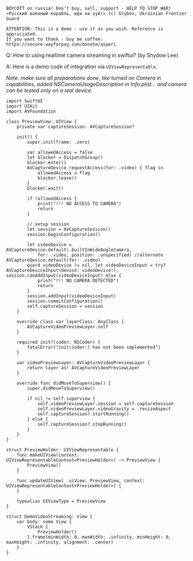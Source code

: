 ```
BOYCOTT on russia! Don't buy, sell, support - HELP TO STOP WAR!
«Русский военный корабль, иди на хуй!» (c) Grybov, Ukrainian Frontier Guard

ATTENTION: This is a demo - use it as you wish. Reference is appriciated.
If you want to thank - buy me coffee: https://secure.wayforpay.com/donate/asperi
```

Q: How to using realtime camera streaming in swiftui? (by Shydow Lee)

A: Here is a demo code of integration via `UIViewRepresentable`.

*Note: make sure all preparations done, like turned on Camera in capabilities, added NSCameraUsageDescription in Info.plist... and camera can be tested only on a real device.*


    import SwiftUI
    import UIKit
    import AVFoundation
    
    class PreviewView: UIView {
        private var captureSession: AVCaptureSession?
    
        init() {
            super.init(frame: .zero)
    
            var allowedAccess = false
            let blocker = DispatchGroup()
            blocker.enter()
            AVCaptureDevice.requestAccess(for: .video) { flag in
                allowedAccess = flag
                blocker.leave()
            }
            blocker.wait()
    
            if !allowedAccess {
                print("!!! NO ACCESS TO CAMERA")
                return
            }
    
            // setup session
            let session = AVCaptureSession()
            session.beginConfiguration()
    
            let videoDevice = AVCaptureDevice.default(.builtInWideAngleCamera,
                for: .video, position: .unspecified) //alternate AVCaptureDevice.default(for: .video)
            guard videoDevice != nil, let videoDeviceInput = try? AVCaptureDeviceInput(device: videoDevice!), session.canAddInput(videoDeviceInput) else {
                print("!!! NO CAMERA DETECTED")
                return
            }
            session.addInput(videoDeviceInput)
            session.commitConfiguration()
            self.captureSession = session
        }
    
        override class var layerClass: AnyClass {
            AVCaptureVideoPreviewLayer.self
        }
    
        required init?(coder: NSCoder) {
            fatalError("init(coder:) has not been implemented")
        }
    
        var videoPreviewLayer: AVCaptureVideoPreviewLayer {
            return layer as! AVCaptureVideoPreviewLayer
        }
    
        override func didMoveToSuperview() {
            super.didMoveToSuperview()
    
            if nil != self.superview {
                self.videoPreviewLayer.session = self.captureSession
                self.videoPreviewLayer.videoGravity = .resizeAspect
                self.captureSession?.startRunning()
            } else {
                self.captureSession?.stopRunning()
            }
        }
    }
    
    struct PreviewHolder: UIViewRepresentable {
        func makeUIView(context: UIViewRepresentableContext<PreviewHolder>) -> PreviewView {
            PreviewView()
        }
    
        func updateUIView(_ uiView: PreviewView, context: UIViewRepresentableContext<PreviewHolder>) {
        }
    
        typealias UIViewType = PreviewView
    }
    
    struct DemoVideoStreaming: View {
        var body: some View {
            VStack {
                PreviewHolder()
            }.frame(minWidth: 0, maxWidth: .infinity, minHeight: 0, maxHeight: .infinity, alignment: .center)
        }
    }

